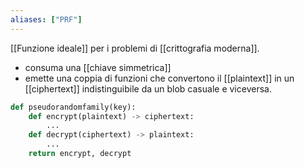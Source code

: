 ```yaml
---
aliases: ["PRF"]
---
```


[[Funzione ideale]] per i problemi di [[crittografia moderna]].
- consuma una [[chiave simmetrica]]
- emette una coppia di funzioni che convertono il [[plaintext]] in un [[ciphertext]] indistinguibile da un blob casuale e viceversa.

```python
def pseudorandomfamily(key):
	def encrypt(plaintext) -> ciphertext:
		...
	def decrypt(ciphertext) -> plaintext:
		...
	return encrypt, decrypt
```

